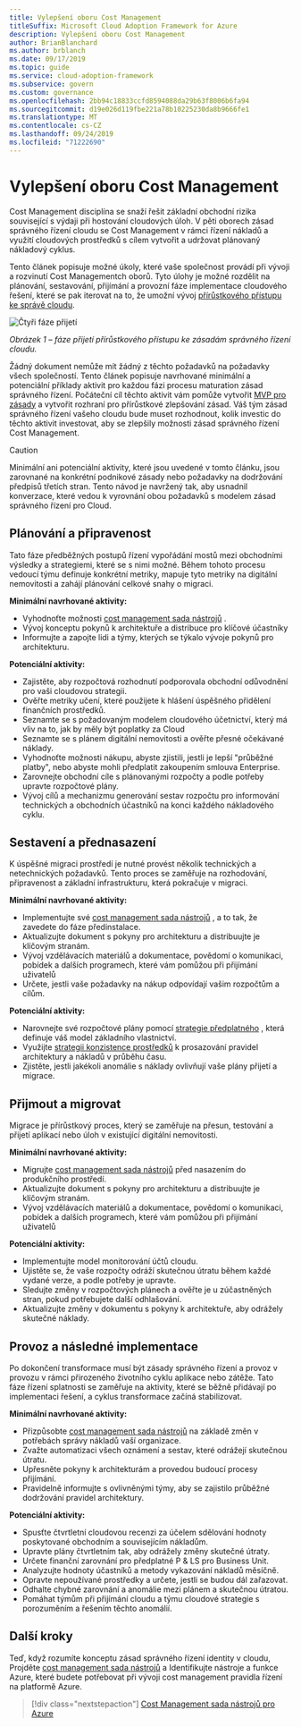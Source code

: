 ```yaml
---
title: Vylepšení oboru Cost Management
titleSuffix: Microsoft Cloud Adoption Framework for Azure
description: Vylepšení oboru Cost Management
author: BrianBlanchard
ms.author: brblanch
ms.date: 09/17/2019
ms.topic: guide
ms.service: cloud-adoption-framework
ms.subservice: govern
ms.custom: governance
ms.openlocfilehash: 2bb94c18833ccfd8594088da29b63f8006b6fa94
ms.sourcegitcommit: d19e026d119fbe221a78b10225230da8b9666fe1
ms.translationtype: MT
ms.contentlocale: cs-CZ
ms.lasthandoff: 09/24/2019
ms.locfileid: "71222690"
---
```

# <a name="cost-management-discipline-improvement"></a>Vylepšení oboru Cost Management

Cost Management disciplína se snaží řešit základní obchodní rizika související s výdaji při hostování cloudových úloh. V pěti oborech zásad správného řízení cloudu se Cost Management v rámci řízení nákladů a využití cloudových prostředků s cílem vytvořit a udržovat plánovaný nákladový cyklus.

Tento článek popisuje možné úkoly, které vaše společnost provádí při vývoji a rozvinutí Cost Managementch oborů. Tyto úlohy je možné rozdělit na plánování, sestavování, přijímání a provozní fáze implementace cloudového řešení, které se pak iterovat na to, že umožní vývoj [přírůstkového přístupu ke správě cloudu](../guides/index.md#an-incremental-approach-to-cloud-governance).

![Čtyři fáze přijetí](../../_images/govern/adoption-phases.png)

*Obrázek 1 – fáze přijetí přírůstkového přístupu ke zásadám správného řízení cloudu.*

Žádný dokument nemůže mít žádný z těchto požadavků na požadavky všech společností. Tento článek popisuje navrhované minimální a potenciální příklady aktivit pro každou fázi procesu maturation zásad správného řízení. Počáteční cíl těchto aktivit vám pomůže vytvořit [MVP pro zásady](../guides/index.md#an-incremental-approach-to-cloud-governance) a vytvořit rozhraní pro přírůstkové zlepšování zásad. Váš tým zásad správného řízení vašeho cloudu bude muset rozhodnout, kolik investic do těchto aktivit investovat, aby se zlepšily možnosti zásad správného řízení Cost Management.

> [!CAUTION]
> Minimální ani potenciální aktivity, které jsou uvedené v tomto článku, jsou zarovnané na konkrétní podnikové zásady nebo požadavky na dodržování předpisů třetích stran. Tento návod je navržený tak, aby usnadnil konverzace, které vedou k vyrovnání obou požadavků s modelem zásad správného řízení pro Cloud.

## <a name="planning-and-readiness"></a>Plánování a připravenost

Tato fáze předběžných postupů řízení vypořádání mostů mezi obchodními výsledky a strategiemi, které se s nimi možné. Během tohoto procesu vedoucí týmu definuje konkrétní metriky, mapuje tyto metriky na digitální nemovitosti a zahájí plánování celkové snahy o migraci.

**Minimální navrhované aktivity:**

- Vyhodnoťte možnosti [cost management sada nástrojů](./toolchain.md) .
- Vývoj konceptu pokynů k architektuře a distribuce pro klíčové účastníky
- Informujte a zapojte lidi a týmy, kterých se týkalo vývoje pokynů pro architekturu.

**Potenciální aktivity:**

- Zajistěte, aby rozpočtová rozhodnutí podporovala obchodní odůvodnění pro vaši cloudovou strategii.
- Ověřte metriky učení, které použijete k hlášení úspěšného přidělení finančních prostředků.
- Seznamte se s požadovaným modelem cloudového účetnictví, který má vliv na to, jak by měly být poplatky za Cloud
- Seznamte se s plánem digitální nemovitosti a ověřte přesné očekávané náklady.
- Vyhodnoťte možnosti nákupu, abyste zjistili, jestli je lepší "průběžné platby", nebo abyste mohli předplatit zakoupením smlouva Enterprise.
- Zarovnejte obchodní cíle s plánovanými rozpočty a podle potřeby upravte rozpočtové plány.
- Vývoj cílů a mechanizmu generování sestav rozpočtu pro informování technických a obchodních účastníků na konci každého nákladového cyklu.

## <a name="build-and-predeployment"></a>Sestavení a přednasazení

K úspěšné migraci prostředí je nutné provést několik technických a netechnických požadavků. Tento proces se zaměřuje na rozhodování, připravenost a základní infrastrukturu, která pokračuje v migraci.

**Minimální navrhované aktivity:**

- Implementujte své [cost management sada nástrojů](./toolchain.md) , a to tak, že zavedete do fáze předinstalace.
- Aktualizujte dokument s pokyny pro architekturu a distribuujte je klíčovým stranám.
- Vývoj vzdělávacích materiálů a dokumentace, povědomí o komunikaci, pobídek a dalších programech, které vám pomůžou při přijímání uživatelů
- Určete, jestli vaše požadavky na nákup odpovídají vašim rozpočtům a cílům.

**Potenciální aktivity:**

- Narovnejte své rozpočtové plány pomocí [strategie předplatného](../../decision-guides/subscriptions/index.md) , která definuje váš model základního vlastnictví.
- Využijte [strategii konzistence prostředků](../../decision-guides/resource-consistency/index.md) k prosazování pravidel architektury a nákladů v průběhu času.
- Zjistěte, jestli jakékoli anomálie s náklady ovlivňují vaše plány přijetí a migrace.

## <a name="adopt-and-migrate"></a>Přijmout a migrovat

Migrace je přírůstkový proces, který se zaměřuje na přesun, testování a přijetí aplikací nebo úloh v existující digitální nemovitosti.

**Minimální navrhované aktivity:**

- Migrujte [cost management sada nástrojů](./toolchain.md) před nasazením do produkčního prostředí.
- Aktualizujte dokument s pokyny pro architekturu a distribuujte je klíčovým stranám.
- Vývoj vzdělávacích materiálů a dokumentace, povědomí o komunikaci, pobídek a dalších programech, které vám pomůžou při přijímání uživatelů

**Potenciální aktivity:**

- Implementujte model monitorování účtů cloudu.
- Ujistěte se, že vaše rozpočty odráží skutečnou útratu během každé vydané verze, a podle potřeby je upravte.
- Sledujte změny v rozpočtových plánech a ověřte je u zúčastněných stran, pokud potřebujete další odhlašování.
- Aktualizujte změny v dokumentu s pokyny k architektuře, aby odrážely skutečné náklady.

## <a name="operate-and-post-implementation"></a>Provoz a následné implementace

Po dokončení transformace musí být zásady správného řízení a provoz v provozu v rámci přirozeného životního cyklu aplikace nebo zátěže. Tato fáze řízení splatnosti se zaměřuje na aktivity, které se běžně přidávají po implementaci řešení, a cyklus transformace začíná stabilizovat.

**Minimální navrhované aktivity:**

- Přizpůsobte [cost management sada nástrojů](./toolchain.md) na základě změn v potřebách správy nákladů vaší organizace.
- Zvažte automatizaci všech oznámení a sestav, které odrážejí skutečnou útratu.
- Upřesněte pokyny k architekturám a provedou budoucí procesy přijímání.
- Pravidelně informujte s ovlivněnými týmy, aby se zajistilo průběžné dodržování pravidel architektury.

**Potenciální aktivity:**

- Spusťte čtvrtletní cloudovou recenzi za účelem sdělování hodnoty poskytované obchodním a souvisejícím nákladům.
- Upravte plány čtvrtletním tak, aby odrážely změny skutečné útraty.
- Určete finanční zarovnání pro předplatné P & LS pro Business Unit.
- Analyzujte hodnoty účastníků a metody vykazování nákladů měsíčně.
- Opravte nepoužívané prostředky a určete, jestli se budou dál zařazovat.
- Odhalte chybné zarovnání a anomálie mezi plánem a skutečnou útratou.
- Pomáhat týmům při přijímání cloudu a týmu cloudové strategie s porozuměním a řešením těchto anomálií.

## <a name="next-steps"></a>Další kroky

Teď, když rozumíte konceptu zásad správného řízení identity v cloudu, Projděte [cost management sada nástrojů](./toolchain.md) a Identifikujte nástroje a funkce Azure, které budete potřebovat při vývoji cost management pravidla řízení na platformě Azure.

> [!div class="nextstepaction"]
> [Cost Management sada nástrojů pro Azure](./toolchain.md)
